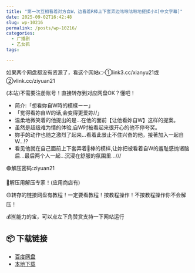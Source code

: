 ```yaml
---
title: "第一次互相看着对方自W，边看着R棒上下套弄边咕啾咕啾地搓揉小X[中文字幕]"
date: 2025-09-02T16:42:48
slug: wp-10216
permalink: /posts/wp-10216/
categories:
  - 广播剧
  - 乙女抓
tags:

---
```


如果两个网盘都没有资源了，看这个网站👉①link3.cc/xianyu21或②vlink.cc/ziyuan21

(本站)不需要注册账号！直接转存到对应网盘OK？懂吧！

*   简介:「想看妳自W時的模樣ーー」
*   「觉得看妳自W的话,会变得更爱妳//」
*   温柔地微笑着的他提出的是…在他的面前【让他看妳自W】这样的提案。
*   虽然是超级难为情的体验,自W时被看起来很开心的他不停夸奖。
*   妳手的动作也随之激烈了起来…看着此景止不住兴奋的他，接著加入一起自W…!?
*   看见他就在自己面前上下套弄着🥩棒的模样,让妳把被看着自W的羞耻感抛诸脑后…最后两个人一起…沉浸在舒服的氛围里…///

🟢解压密码:ziyuan21

🔵解压用解压专家！(应用商店有)

🟡转存的链接网盘有教程！一定要看教程！按教程操作！不按教程操作你不会解压！

💰🈶能力的宝，可以点左下角赞赏支持一下网站运行

## 📦 下载链接
- [百度网盘](https://blziyuan21.com/pay-download/10216?key=1d3770211d&down_id=0)
- [本地下载](https://blziyuan21.com/pay-download/10216?key=1d3770211d&down_id=1)

